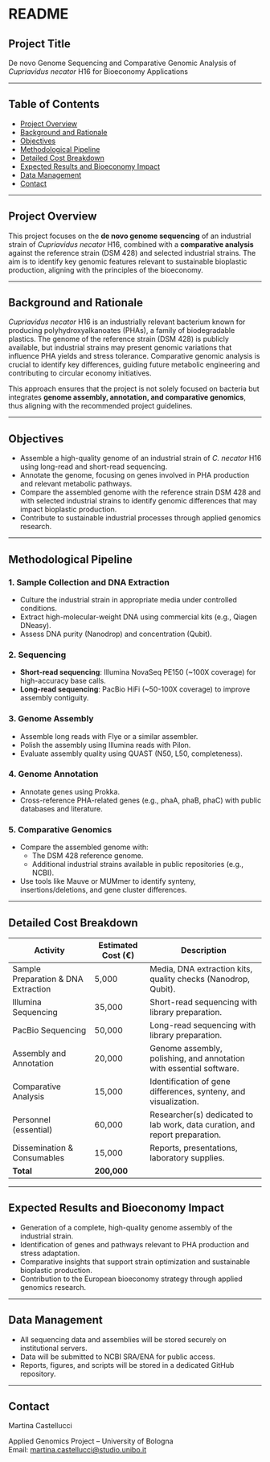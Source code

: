 # README

## Project Title
De novo Genome Sequencing and Comparative Genomic Analysis of *Cupriavidus necator* H16 for Bioeconomy Applications

---

## Table of Contents

- [Project Overview](#project-overview)
- [Background and Rationale](#background-and-rationale)
- [Objectives](#objectives)
- [Methodological Pipeline](#methodological-pipeline)
- [Detailed Cost Breakdown](#detailed-cost-breakdown)
- [Expected Results and Bioeconomy Impact](#expected-results-and-bioeconomy-impact)
- [Data Management](#data-management)
- [Contact](#contact)

---

## Project Overview
This project focuses on the **de novo genome sequencing** of an industrial strain of *Cupriavidus necator* H16, combined with a **comparative analysis** against the reference strain (DSM 428) and selected industrial strains. The aim is to identify key genomic features relevant to sustainable bioplastic production, aligning with the principles of the bioeconomy.

---

## Background and Rationale
*Cupriavidus necator* H16 is an industrially relevant bacterium known for producing polyhydroxyalkanoates (PHAs), a family of biodegradable plastics. The genome of the reference strain (DSM 428) is publicly available, but industrial strains may present genomic variations that influence PHA yields and stress tolerance. Comparative genomic analysis is crucial to identify key differences, guiding future metabolic engineering and contributing to circular economy initiatives.

This approach ensures that the project is not solely focused on bacteria but integrates **genome assembly, annotation, and comparative genomics**, thus aligning with the recommended project guidelines.

---

## Objectives
- Assemble a high-quality genome of an industrial strain of *C. necator* H16 using long-read and short-read sequencing.
- Annotate the genome, focusing on genes involved in PHA production and relevant metabolic pathways.
- Compare the assembled genome with the reference strain DSM 428 and with selected industrial strains to identify genomic differences that may impact bioplastic production.
- Contribute to sustainable industrial processes through applied genomics research.

---

## Methodological Pipeline

### 1. Sample Collection and DNA Extraction
- Culture the industrial strain in appropriate media under controlled conditions.
- Extract high-molecular-weight DNA using commercial kits (e.g., Qiagen DNeasy).
- Assess DNA purity (Nanodrop) and concentration (Qubit).

### 2. Sequencing
- **Short-read sequencing**: Illumina NovaSeq PE150 (~100X coverage) for high-accuracy base calls.
- **Long-read sequencing**: PacBio HiFi (~50-100X coverage) to improve assembly contiguity.

### 3. Genome Assembly
- Assemble long reads with Flye or a similar assembler.
- Polish the assembly using Illumina reads with Pilon.
- Evaluate assembly quality using QUAST (N50, L50, completeness).

### 4. Genome Annotation
- Annotate genes using Prokka.
- Cross-reference PHA-related genes (e.g., phaA, phaB, phaC) with public databases and literature.

### 5. Comparative Genomics
- Compare the assembled genome with:
  - The DSM 428 reference genome.
  - Additional industrial strains available in public repositories (e.g., NCBI).
- Use tools like Mauve or MUMmer to identify synteny, insertions/deletions, and gene cluster differences.

---

## Detailed Cost Breakdown

| Activity | Estimated Cost (€) | Description |
|-------------------------------|--------------------|-------------|
| Sample Preparation & DNA Extraction | 5,000 | Media, DNA extraction kits, quality checks (Nanodrop, Qubit). |
| Illumina Sequencing | 35,000 | Short-read sequencing with library preparation. |
| PacBio Sequencing | 50,000 | Long-read sequencing with library preparation. |
| Assembly and Annotation | 20,000 | Genome assembly, polishing, and annotation with essential software. |
| Comparative Analysis | 15,000 | Identification of gene differences, synteny, and visualization. |
| Personnel (essential) | 60,000 | Researcher(s) dedicated to lab work, data curation, and report preparation. |
| Dissemination & Consumables | 15,000 | Reports, presentations, laboratory supplies. |
| **Total** | **200,000** |  |

---

## Expected Results and Bioeconomy Impact
- Generation of a complete, high-quality genome assembly of the industrial strain.
- Identification of genes and pathways relevant to PHA production and stress adaptation.
- Comparative insights that support strain optimization and sustainable bioplastic production.
- Contribution to the European bioeconomy strategy through applied genomics research.

---

## Data Management
- All sequencing data and assemblies will be stored securely on institutional servers.
- Data will be submitted to NCBI SRA/ENA for public access.
- Reports, figures, and scripts will be stored in a dedicated GitHub repository.

---

## Contact
Martina Castellucci 

Applied Genomics Project – University of Bologna  
Email: martina.castellucci@studio.unibo.it
